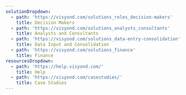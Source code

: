 ```yaml
---
solutionDropdown:
  - path: 'https://visyond.com/solutions_roles_decision-makers'
    title: Decision Makers
  - path: 'https://visyond.com/solutions_analysts_consultants'
    title: Analysts and Consultants
  - path: 'https://visyond.com/solutions_data-entry-consolidation'
    title: Data Input and Consolidation
  - path: 'https://visyond.com/solutions_finance'
    title: Finance
resourcesDropdown:
  - path: 'https://help.visyond.com/'
    title: Help
  - path: 'https://visyond.com/casestudies/'
    title: Case Studies
---
```


